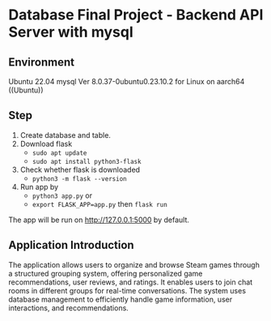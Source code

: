 # Database Final Project - Backend API Server with mysql 
## Environment

Ubuntu 22.04
mysql  Ver 8.0.37-0ubuntu0.23.10.2 for Linux on aarch64 ((Ubuntu))

## Step
1. Create database and table.
2. Download flask
    * `sudo apt update`
    * `sudo apt install python3-flask`
3. Check whether flask is downloaded
    * `python3 -m flask --version`
4. Run app by  
    *  `python3 app.py`
    or
    * `export FLASK_APP=app.py` then `flask run `

The app will be run on http://127.0.0.1:5000 by default.

## Application Introduction
The application allows users to organize and browse Steam games through a structured grouping system, offering personalized game recommendations, user reviews, and ratings. It enables users to join chat rooms in different groups for real-time conversations. The system uses database management to efficiently handle game information, user interactions, and recommendations.
